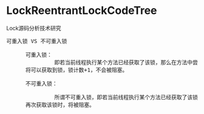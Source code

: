 # LockReentrantLockCodeTree
Lock源码分析技术研究


<pre>
可重入锁 VS 不可重入锁

      可重入锁：
               即若当前线程执行某个方法已经获取了该锁，那么在方法中尝试再次获取该锁时，
      将可以获取到锁，锁计数+1，不会被阻塞。

      不可重入锁：

               所谓不可重入锁，即若当前线程执行某个方法已经获取了该锁，那么在方法中尝试
      再次获取该锁时，将被阻塞。        
</pre>